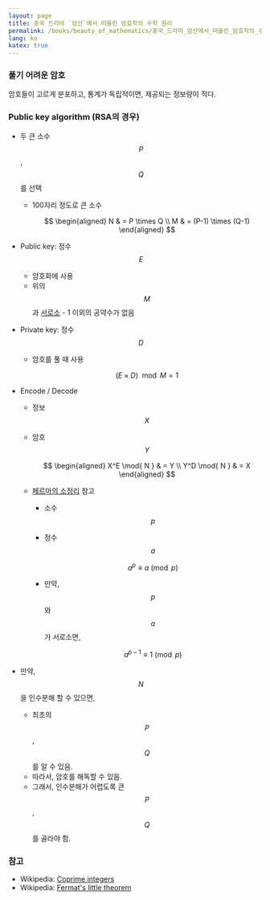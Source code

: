 ```yaml
---
layout: page
title: 중국 드라마 `암산`에서 떠올린 암호학의 수학 원리
permalink: /books/beauty_of_mathematics/중국_드라마_암산에서_떠올린_암호학의_수학_원리
lang: ko
katex: true
---
```


### 풀기 어려운 암호

암호들이 고르게 분포하고, 통계가 독립적이면, 제공되는 정보량이 적다.

### Public key algorithm (RSA의 경우)

* 두 큰 소수 $$ P $$, $$ Q $$ 를 선택
  * 100자리 정도로 큰 소수

    $$
    \begin{aligned}
    N & = P \times Q \\
    M & = (P-1) \times (Q-1)
    \end{aligned}
    $$

* Public key: 정수 $$ E $$
  * 암호화에 사용
  * 위의 $$ M $$ 과 [서로소][wiki-coprime] - 1 이외의 공약수가 없음
* Private key: 정수 $$ D $$
  * 암호를 풀 때 사용

    $$ (E \times D) \mod{ M } = 1 $$

* Encode / Decode
  * 정보 $$ X $$
  * 암호 $$ Y $$

    $$
    \begin{aligned}
    X^E \mod{ N } & = Y \\
    Y^D \mod{ N } & = X
    \end{aligned}
    $$

  * [페르마의 소정리][wiki-fermat_little_theorem] 참고
    * 소수 $$ p $$
    * 정수 $$ a $$

        $$ a^p \equiv a \pmod{ p } $$

    * 만약, $$ p $$와 $$ a $$ 가 서로소면,

        $$ a^{p-1} \equiv 1 \pmod{ p } $$

* 만약, $$ N $$을 인수분해 할 수 있으면,
  * 최초의 $$ P $$, $$ Q $$를 알 수 있음.
  * 따라서, 암호를 해독할 수 있음.
  * 그래서, 인수분해가 어렵도록 큰 $$ P $$, $$ Q $$를 골라야 함.

### 참고

* Wikipedia: [Coprime integers][wiki-coprime]
* Wikipedia: [Fermat's little theorem][wiki-fermat_little_theorem]

[wiki-coprime]: https://en.wikipedia.org/wiki/Coprime_integers
[wiki-fermat_little_theorem]: https://en.wikipedia.org/wiki/Fermat%27s_little_theorem
